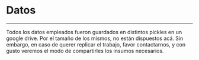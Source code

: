 # Datos
***

Todos los datos empleados fueron guardados en distintos pickles en un google drive. Por el tamaño de los mismos, no están dispuestos acá. Sin embargo, en caso de querer replicar el trabajo, favor contactarnos, y con gusto veremos el modo de compartirles los insumos necesarios.
